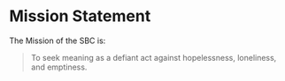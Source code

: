 # Mission Statement

The Mission of the SBC is:

> To seek meaning as a defiant act against hopelessness, loneliness, and emptiness.
